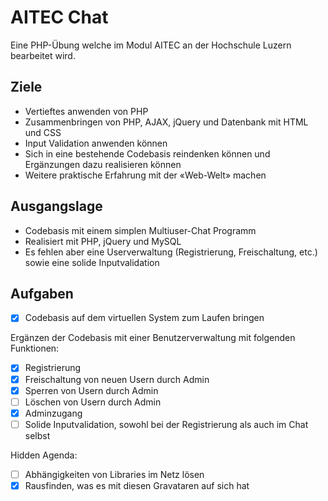 # AITEC Chat
Eine PHP-Übung welche im Modul AITEC an der Hochschule Luzern bearbeitet wird.

## Ziele
- Vertieftes anwenden von PHP
- Zusammenbringen von PHP, AJAX, jQuery und Datenbank mit HTML und CSS
- Input Validation anwenden können
- Sich in eine bestehende Codebasis reindenken können und Ergänzungen dazu realisieren können
- Weitere praktische Erfahrung mit der «Web-Welt» machen

## Ausgangslage
- Codebasis mit einem simplen Multiuser-Chat Programm
- Realisiert mit PHP, jQuery und MySQL
- Es fehlen aber eine Userverwaltung (Registrierung, Freischaltung, etc.) sowie eine solide Inputvalidation

## Aufgaben
- [X] Codebasis auf dem virtuellen System zum Laufen bringen

Ergänzen der Codebasis mit einer Benutzerverwaltung mit folgenden Funktionen:
- [X] Registrierung
- [X] Freischaltung von neuen Usern durch Admin
- [X] Sperren von Usern durch Admin
- [ ] Löschen von Usern durch Admin
- [X] Adminzugang
- [ ] Solide Inputvalidation, sowohl bei der Registrierung als auch im Chat selbst

Hidden Agenda:
- [ ] Abhängigkeiten von Libraries im Netz lösen
- [X] Rausfinden, was es mit diesen Gravataren auf sich hat
